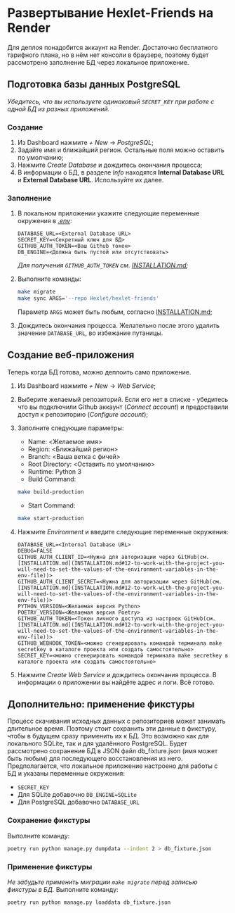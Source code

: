 # Развертывание Hexlet-Friends на Render

Для деплоя понадобится аккаунт на Render. Достаточно бесплатного тарифного плана, но в нём нет консоли в браузере, поэтому будет рассмотрено заполнение БД через локальное приложение.

## Подготовка базы данных PostgreSQL

*Убедитесь, что вы используете одинаковый `SECRET_KEY` при работе с одной БД из разных приложений.*

### Создание

1. Из Dashboard нажмите *+ New* -> *PostgreSQL*;
2. Задайте имя и ближайший регион. Остальные поля можно оставить по умолчанию;
3. Нажмите *Create Database* и дождитесь окончания процесса;
4. В информации о БД, в разделе *Info* находятся **Internal Database URL** и **External Database URL**. Используйте их далее.

### Заполнение

1. В локальном приложении укажите следующие переменные окружения в *[.env](.env.example)*:

    ```text
    DATABASE_URL=<External Database URL>
    SECRET_KEY=<Секретный ключ для БД>
    GITHUB_AUTH_TOKEN=<Ваш Github токен>
    DB_ENGINE=<Должна быть пустой или отсутствовать>
    ```

    *Для получения `GITHUB_AUTH_TOKEN` см. [INSTALLATION.md](INSTALLATION.md#12-to-work-with-the-project-you-will-need-to-set-the-values-of-the-environment-variables-in-the-env-file);*
2. Выполните команды:

    ```bash
    make migrate
    make sync ARGS='--repo Hexlet/hexlet-friends'
    ```

    Параметр `ARGS` может быть любым, согласно [INSTALLATION.md](INSTALLATION.md#2-filling-the-database);
3. Дождитесь окончания процесса. Желательно после этого удалить значение `DATABASE_URL`, во избежание путаницы.

## Создание веб-приложения

Теперь когда БД готова, можно деплоить само приложение.

1. Из Dashboard нажмите *+ New* -> *Web Service*;
2. Выберите желаемый репозиторий. Если его нет в списке - убедитесь что вы подключили Github аккаунт (*Connect account*) и предоставили доступ к репозиторию (*Configure account*);
3. Заполните следующие параметры:

   * Name: <Желаемое имя>
   * Region: <Ближайший регион>
   * Branch: <Ваша ветка с фичей>
   * Root Directory: <Оставить по умолчанию>
   * Runtime: Python 3
   * Build Command:

    ```bash
    make build-production
    ```

   * Start Command:

    ```bash
    make start-production
    ```

4. Нажмите *Environment* и введите следующие переменные окружения:

    ```text
    DATABASE_URL=<Internal Database URL>
    DEBUG=FALSE
    GITHUB_AUTH_CLIENT_ID=<Нужна для авторизации через GitHub(см. [INSTALLATION.md](INSTALLATION.md#12-to-work-with-the-project-you-will-need-to-set-the-values-of-the-environment-variables-in-the-env-file))>
    GITHUB_AUTH_CLIENT_SECRET=<Нужна для авторизации через GitHub(см. [INSTALLATION.md](INSTALLATION.md#12-to-work-with-the-project-you-will-need-to-set-the-values-of-the-environment-variables-in-the-env-file))>
    PYTHON_VERSION=<Желаемая версия Python>
    POETRY_VERSION=<Желаемая версия Poetry>
    GITHUB_AUTH_TOKEN=<Токен личного доступа из настроек GitHub(см. [INSTALLATION.md](INSTALLATION.md#12-to-work-with-the-project-you-will-need-to-set-the-values-of-the-environment-variables-in-the-env-file))>
    GITHUB_WEBHOOK_TOKEN=<можно сгенерировать командой терминала make secretkey в каталоге проекта или создать самостоятельно>
    SECRET_KEY=<можно сгенерировать командой терминала make secretkey в каталоге проекта или создать самостоятельно>
	```

5. Нажмите *Create Web Service* и дождитесь окончания процесса. В информации о приложении вы найдёте адрес и логи. Всё готово.

## Дополнительно: применение фикстуры

Процесс скачивания исходных данных с репозиториев может занимать длительное время.
Поэтому стоит сохранить эти данные в фикстуру, чтобы в будущем сразу применить их к БД.
Это возможно как для локального SQLite, так и для удалённого PostgreSQL.
Будет рассмотрено сохранение БД в JSON файл db_fixture.json (имя может быть любым) для последующего восстановления из него.
Предполагается, что локальное приложение настроено для работы с БД и указаны переменные окружения:

* `SECRET_KEY`
* Для SQLite добавочно `DB_ENGINE=SQLite`
* Для PostgreSQL добавочно `DATABASE_URL`

### Сохранение фикстуры

Выполните команду:

```bash
poetry run python manage.py dumpdata --indent 2 > db_fixture.json
```

### Применение фикстуры

*Не забудьте применить миграции `make migrate` перед записью фикстуры в БД.*
Выполните команду:

```bash
poetry run python manage.py loaddata db_fixture.json
```
